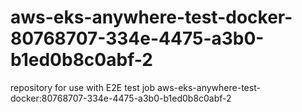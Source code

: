 # aws-eks-anywhere-test-docker-80768707-334e-4475-a3b0-b1ed0b8c0abf-2
repository for use with E2E test job aws-eks-anywhere-test-docker:80768707-334e-4475-a3b0-b1ed0b8c0abf-2

